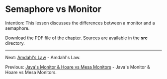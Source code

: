 # Semaphore vs Monitor

Intention: This lesson discusses the differences between a monitor and a semaphore.

Download the PDF file of the [chapter](chapter_13.pdf). Sources are available in the <b>src</b> directory. 

<hr>

Next: [Amdahl's Law](chapter_14.md "Amdahl's Law") - Amdahl's Law.

Previous: [Java's Monitor & Hoare vs Mesa Monitors](chapter_12.md "Java's Monitor & Hoare vs Mesa Monitors") - 
Java's Monitor & Hoare vs Mesa Monitors.